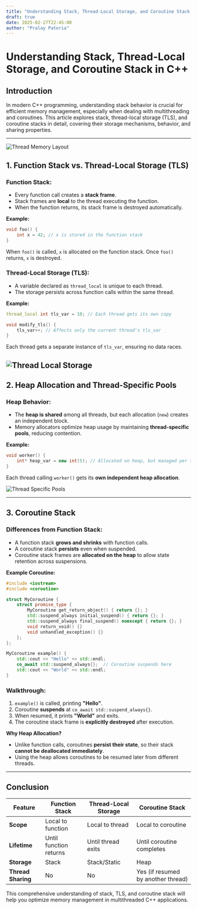 ```yaml
---
title: "Understanding Stack, Thread-Local Storage, and Coroutine Stack in C++"
draft: true
date: 2025-02-27T22:45:00
author: "Pralay Patoria"
---
```

# Understanding Stack, Thread-Local Storage, and Coroutine Stack in C++

## Introduction
In modern C++ programming, understanding stack behavior is crucial for efficient memory management, especially when dealing with multithreading and coroutines.
This article explores stack, thread-local storage (TLS), and coroutine stacks in detail, covering their storage mechanisms, behavior, and sharing properties.

---

<!--
```plantuml
@startuml
title Thread Memory Layout with Coroutine Stack

frame "Thread Memory" {
    
    rectangle "Function Stack" {
        rectangle "Function Call Frame\n(Local Variables)"
    }

    note top of "Function Stack"
    Temporary, per function call
    Grows & shrinks dynamically
    end note

    rectangle "Thread-Local Storage (TLS)" {
        rectangle "Persistent Variable"
    }

    note bottom of "Thread-Local Storage (TLS)"
    Persistent across function calls
    Exists for thread's lifetime
    end note

    rectangle "Coroutine Stack (Heap Allocated)" {
        rectangle "Coroutine Stack Frame\n(Persistent State, Registers, Variables)"
    }

    note bottom of "Coroutine Stack (Heap Allocated)"
    Persistent across suspensions
    Exists until coroutine is destroyed
    end note
}
@enduml
```
-->

![Thread Memory Layout](/diagrams/thread_memory.png)

## 1. Function Stack vs. Thread-Local Storage (TLS)
### Function Stack:
- Every function call creates a **stack frame**.
- Stack frames are **local** to the thread executing the function.
- When the function returns, its stack frame is destroyed automatically.

**Example:**
```cpp
void foo() {
    int x = 42; // x is stored in the function stack
}
```
When `foo()` is called, `x` is allocated on the function stack. Once `foo()` returns, `x` is destroyed.

### Thread-Local Storage (TLS):
- A variable declared as `thread_local` is unique to each thread.
- The storage persists across function calls within the same thread.

**Example:**
```cpp
thread_local int tls_var = 10; // Each thread gets its own copy

void modify_tls() {
    tls_var++; // Affects only the current thread's tls_var
}
```
Each thread gets a separate instance of `tls_var`, ensuring no data races.

<!--
```plantuml
@startuml
frame "Thread 1 Stack" {
    rectangle "Function Stack"
    rectangle "TLS Variable (Unique to Thread 1)"
}
frame "Thread 2 Stack" {
    rectangle "Function Stack"
    rectangle "TLS Variable (Unique to Thread 2)"
}
@enduml
```
-->
![Thread Local Storage](/diagrams/thread_local_storage.png)
---

## 2. Heap Allocation and Thread-Specific Pools


### Heap Behavior:
- The **heap is shared** among all threads, but each allocation (`new`) creates an independent block.
- Memory allocators optimize heap usage by maintaining **thread-specific pools**, reducing contention.

**Example:**
```cpp
void worker() {
    int* heap_var = new int(5); // Allocated on heap, but managed per thread
}
```
Each thread calling `worker()` gets its **own independent heap allocation**.
<!--
```plantuml
@startuml
frame "Shared Heap" {
    rectangle "Heap Pool - Thread 1"
    rectangle "Heap Pool - Thread 2"
}
@enduml
```
-->

![Thread Specific Pools](/diagrams/thread_heap.png)

---

## 3. Coroutine Stack
### Differences from Function Stack:
- A function stack **grows and shrinks** with function calls.
- A coroutine stack **persists** even when suspended.
- Coroutine stack frames are **allocated on the heap** to allow state retention across suspensions.

**Example Coroutine:**
```cpp
#include <iostream>
#include <coroutine>

struct MyCoroutine {
    struct promise_type {
        MyCoroutine get_return_object() { return {}; }
        std::suspend_always initial_suspend() { return {}; }
        std::suspend_always final_suspend() noexcept { return {}; }
        void return_void() {}
        void unhandled_exception() {}
    };
};

MyCoroutine example() {
    std::cout << "Hello" << std::endl;
    co_await std::suspend_always{};  // Coroutine suspends here
    std::cout << "World" << std::endl;
}
```
### Walkthrough:
1. `example()` is called, printing **"Hello"**.
2. Coroutine **suspends** at `co_await std::suspend_always{}`.
3. When resumed, it prints **"World"** and exits.
4. The coroutine stack frame is **explicitly destroyed** after execution.

**Why Heap Allocation?**
- Unlike function calls, coroutines **persist their state**, so their stack **cannot be deallocated immediately**.
- Using the heap allows coroutines to be resumed later from different threads.

---

## Conclusion
| Feature            | Function Stack         | Thread-Local Storage | Coroutine Stack                    |
|--------------------|------------------------|----------------------|------------------------------------|
| **Scope**          | Local to function      | Local to thread      | Local to coroutine                 |
| **Lifetime**       | Until function returns | Until thread exits   | Until coroutine completes          |
| **Storage**        | Stack                  | Stack/Static         | Heap                               |
| **Thread Sharing** | No                     | No                   | Yes (if resumed by another thread) |

This comprehensive understanding of stack, TLS, and coroutine stack will help you optimize memory management in multithreaded C++ applications.


